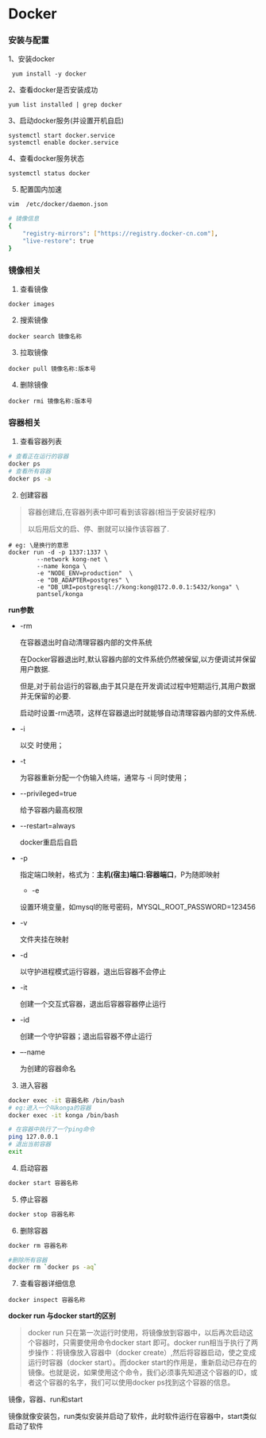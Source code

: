 # Docker

### 安装与配置

1、安装docker

```shell
 yum install -y docker
```

2、查看docker是否安装成功

```shell
yum list installed | grep docker
```
3、启动docker服务(并设置开机自启)

```shell
systemctl start docker.service
systemctl enable docker.service
```

4、查看docker服务状态

```shell
systemctl status docker
```

5. 配置国内加速

```sh
vim  /etc/docker/daemon.json

# 镜像信息
{
    "registry-mirrors": ["https://registry.docker-cn.com"],
    "live-restore": true
}
```

### 镜像相关

1. 查看镜像

```
docker images
```

2. 搜索镜像

```
docker search 镜像名称
```

3. 拉取镜像

```
docker pull 镜像名称:版本号
```

4. 删除镜像

```
docker rmi 镜像名称:版本号
```

### 容器相关

1. 查看容器列表

```sh
# 查看正在运行的容器
docker ps
# 查看所有容器
docker ps -a
```

2. 创建容器

> 容器创建后,在容器列表中即可看到该容器(相当于安装好程序)
>
> 以后用后文的启、停、删就可以操作该容器了.

```shell
# eg: \是换行的意思
docker run -d -p 1337:1337 \
        --network kong-net \
        --name konga \
        -e "NODE_ENV=production"  \
        -e "DB_ADAPTER=postgres" \
        -e "DB_URI=postgresql://kong:kong@172.0.0.1:5432/konga" \
        pantsel/konga
```

**run参数**

- -rm

  在容器退出时自动清理容器内部的文件系统

  在Docker容器退出时,默认容器内部的文件系统仍然被保留,以方便调试并保留用户数据.

  但是,对于前台运行的容器,由于其只是在开发调试过程中短期运行,其用户数据并无保留的必要.

  启动时设置-rm选项，这样在容器退出时就能够自动清理容器内部的文件系统.

- -i

  以交 时使用；

- -t

  为容器重新分配一个伪输入终端，通常与 -i 同时使用；

- --privileged=true

  给予容器内最高权限

- --restart=always

  docker重启后自启

- -p

  指定端口映射，格式为：**主机(宿主)端口:容器端口**，P为随即映射

  - -e

  设置环境变量，如mysql的账号密码，MYSQL_ROOT_PASSWORD=123456

- -v

  文件夹挂在映射

- -d

  以守护进程模式运行容器，退出后容器不会停止

- -it

  创建一个交互式容器，退出后容器容器停止运行

- -id

  创建一个守护容器；退出后容器不停止运行

- –-name

  为创建的容器命名

3. 进入容器

```sh
docker exec -it 容器名称 /bin/bash
# eg:进入一个叫konga的容器
docker exec -it konga /bin/bash

# 在容器中执行了一个ping命令
ping 127.0.0.1
# 退出当前容器
exit
```

4. 启动容器

```sh
docker start 容器名称
```

5. 停止容器

```sh
docker stop 容器名称
```

6. 删除容器

```sh
docker rm 容器名称 

#删除所有容器
docker rm `docker ps -aq`
```

7. 查看容器详细信息

```
docker inspect 容器名称
```

**docker run 与docker start的区别**

> docker run 只在第一次运行时使用，将镜像放到容器中，以后再次启动这个容器时，只需要使用命令docker start
> 即可。docker run相当于执行了两步操作：将镜像放入容器中（docker
> create）,然后将容器启动，使之变成运行时容器（docker start）。而docker
> start的作用是，重新启动已存在的镜像。也就是说，如果使用这个命令，我们必须事先知道这个容器的ID，或者这个容器的名字，我们可以使用docker
> ps找到这个容器的信息。

镜像，容器、run和start

镜像就像安装包，run类似安装并启动了软件，此时软件运行在容器中，start类似启动了软件
